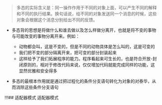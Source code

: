 > 多态的实际含义是：同一操作作用于不同的对象上面，可以产生不同的解释和不同的执行结果。换句话说，给不同的对象发送同一个消息的时候，这些对象会根据这个消息分别给出不同的反馈。

+ 多态背的思想是将做什么和谁去做以及怎么样做分离开，也就是将不变的事物与可能改变的事物分离开来。例如： 
  + 动物都会叫，这是不变的，但是不同的动物具体是怎么叫的，这是可变的
  + 我们把不变的部分隔离开来，把可变的部分封装起来
  + 这样给予了我们拓展程序的能力。程序看起来可生长的，也是符合开放-封闭原则的，相对于修改代码来说，仅仅增加代码就能完成同样的功能，这显然优雅和安全得多

+ 多态的最根本作用就是通过把过程化的条件分支语句转化为对象的对泰华，从而消除这些条件分支语句

!!!## 适配器模式 适配器模式

